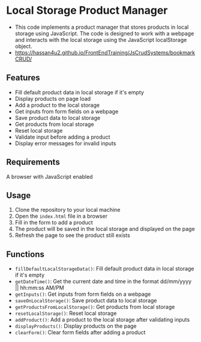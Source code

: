 # Local Storage Product Manager

- This code implements a product manager that stores products in local storage using JavaScript. The code is designed to work with a webpage and interacts with the local storage using the JavaScript localStorage object.
- https://hassan4u2.github.io/FrontEndTraining/JsCrudSystems/bookmarkCRUD/
## Features

- Fill default product data in local storage if it's empty
- Display products on page load
- Add a product to the local storage
- Get inputs from form fields on a webpage
- Save product data to local storage
- Get products from local storage
- Reset local storage
- Validate input before adding a product
- Display error messages for invalid inputs

## Requirements

A browser with JavaScript enabled

## Usage

1. Clone the repository to your local machine
2. Open the `index.html` file in a browser
3. Fill in the form to add a product
4. The product will be saved in the local storage and displayed on the page
5. Refresh the page to see the product still exists

## Functions

- `fillDefaultLocalStorageData()`: Fill default product data in local storage if it's empty
- `getDateTime()`: Get the current date and time in the format dd/mm/yyyy || hh:mm:ss AM/PM
- `getInputs()`: Get inputs from form fields on a webpage
- `saveOnLocalStorage()`: Save product data to local storage
- `getProductsFromLocalStorage()`: Get products from local storage
- `resetLocalStorage()`: Reset local storage
- `addProduct()`: Add a product to the local storage after validating inputs
- `displayProducts()`: Display products on the page
- `clearForm()`: Clear form fields after adding a product

